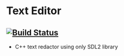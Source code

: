 # Text Editor
[![Build Status](https://api.travis-ci.com/DobroSun/gamma.svg?branch=master)](https://travis-ci.com/DobroSun/gamma)
-----
* C++ text redactor using only SDL2 library
